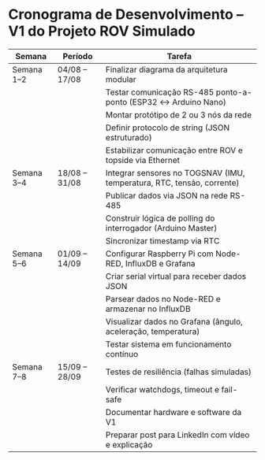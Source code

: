 # Cronograma de Desenvolvimento – V1 do Projeto ROV Simulado

| Semana      | Período       | Tarefa                                                                 |
|-------------|---------------|------------------------------------------------------------------------|
| Semana 1–2  | 04/08 – 17/08 | Finalizar diagrama da arquitetura modular                             |
|             |               | Testar comunicação RS-485 ponto-a-ponto (ESP32 ↔ Arduino Nano)        |
|             |               | Montar protótipo de 2 ou 3 nós da rede                                 |
|             |               | Definir protocolo de string (JSON estruturado)                         |
|             |               | Estabilizar comunicação entre ROV e topside via Ethernet              |
| Semana 3–4  | 18/08 – 31/08 | Integrar sensores no TOGSNAV (IMU, temperatura, RTC, tensão, corrente) |
|             |               | Publicar dados via JSON na rede RS-485                                |
|             |               | Construir lógica de polling do interrogador (Arduino Master)          |
|             |               | Sincronizar timestamp via RTC                                         |
| Semana 5–6  | 01/09 – 14/09 | Configurar Raspberry Pi com Node-RED, InfluxDB e Grafana              |
|             |               | Criar serial virtual para receber dados JSON                          |
|             |               | Parsear dados no Node-RED e armazenar no InfluxDB                     |
|             |               | Visualizar dados no Grafana (ângulo, aceleração, temperatura)         |
|             |               | Testar sistema em funcionamento contínuo                              |
| Semana 7–8  | 15/09 – 28/09 | Testes de resiliência (falhas simuladas)                              |
|             |               | Verificar watchdogs, timeout e fail-safe                              |
|             |               | Documentar hardware e software da V1                                  |
|             |               | Preparar post para LinkedIn com vídeo e explicação                    |
